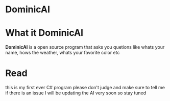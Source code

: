 # DominicAI

# What it DominicAI
**DominicAI** is a open source program that asks you quetions like whats your name, hows the weather, whats your favorite color etc

# Read
this is my first ever C# program please don't judge and make sure to tell me if there is an issue I will be updating the AI very soon so stay tuned
